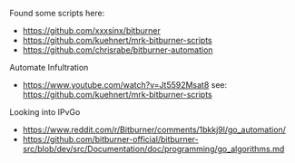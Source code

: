 Found some scripts here:
* https://github.com/xxxsinx/bitburner
* https://github.com/kuehnert/mrk-bitburner-scripts
* https://github.com/chrisrabe/bitburner-automation

Automate Infultration
* https://www.youtube.com/watch?v=Jt5592Msat8 see: https://github.com/kuehnert/mrk-bitburner-scripts
  
Looking into IPvGo
* https://www.reddit.com/r/Bitburner/comments/1bkkj9l/go_automation/
* https://github.com/bitburner-official/bitburner-src/blob/dev/src/Documentation/doc/programming/go_algorithms.md

